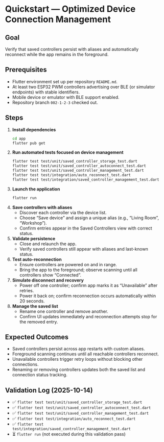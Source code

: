 # Quickstart — Optimized Device Connection Management

## Goal
Verify that saved controllers persist with aliases and automatically reconnect while the app remains in the foreground.

## Prerequisites
- Flutter environment set up per repository `README.md`.
- At least two ESP32 PWM controllers advertising over BLE (or simulator endpoints) with stable identifiers.
- Mobile device or emulator with BLE support enabled.
- Repository branch `002-1-2-3` checked out.

## Steps
1. **Install dependencies**
   ```bash
   cd app
   flutter pub get
   ```
2. **Run automated tests focused on device management**
   ```bash
   flutter test test/unit/saved_controller_storage_test.dart
   flutter test test/unit/saved_controller_autoconnect_test.dart
   flutter test test/unit/saved_controller_management_test.dart
   flutter test test/integration/auto_reconnect_test.dart
   flutter test test/integration/saved_controller_management_test.dart
   ```
3. **Launch the application**
   ```bash
   flutter run
   ```
4. **Save controllers with aliases**
   - Discover each controller via the device list.
   - Choose “Save device” and assign a unique alias (e.g., “Living Room”, “Workshop”).
   - Confirm entries appear in the Saved Controllers view with correct status.
5. **Validate persistence**
   - Close and relaunch the app.
   - Verify saved controllers still appear with aliases and last-known status.
6. **Test auto-reconnection**
   - Ensure controllers are powered on and in range.
   - Bring the app to the foreground; observe scanning until all controllers show “Connected”.
7. **Simulate disconnect and recovery**
   - Power off one controller; confirm app marks it as “Unavailable” after retries.
   - Power it back on; confirm reconnection occurs automatically within 20 seconds.
8. **Manage the saved list**
   - Rename one controller and remove another.
   - Confirm UI updates immediately and reconnection attempts stop for the removed entry.

## Expected Outcomes
- Saved controllers persist across app restarts with custom aliases.
- Foreground scanning continues until all reachable controllers reconnect.
- Unavailable controllers trigger retry loops without blocking other connections.
- Renaming or removing controllers updates both the saved list and connection status tracking.

## Validation Log (2025-10-14)

- ✅ `flutter test test/unit/saved_controller_storage_test.dart`
- ✅ `flutter test test/unit/saved_controller_autoconnect_test.dart`
- ✅ `flutter test test/unit/saved_controller_management_test.dart`
- ✅ `flutter test test/integration/auto_reconnect_test.dart`
- ✅ `flutter test test/integration/saved_controller_management_test.dart`
- ⏳ `flutter run` (not executed during this validation pass)
